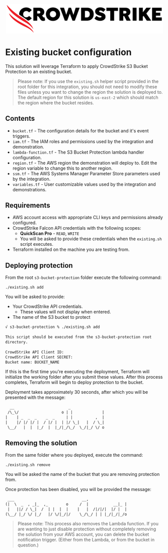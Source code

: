<p align="center">
   <img src="https://raw.githubusercontent.com/CrowdStrike/falconpy/main/docs/asset/cs-logo.png" alt="CrowdStrike logo" width="500"/>
</p>

# Existing bucket configuration

This solution will leverage Terraform to apply CrowdStrike S3 Bucket Protection to an existing bucket.

> Please note: If you use the `existing.sh` helper script provided in the root folder for this integration, you should not need to modify these files unless you want to change the region the solution is deployed to. The default region for this solution is `us-east-2` which should match the region where the bucket resides.

## Contents

+ `bucket.tf` - The configuration details for the bucket and it's event triggers.
+ `iam.tf` - The IAM roles and permissions used by the integration and demonstration.
+ `lambda-function.tf` - The S3 Bucket Protection lambda handler configuration.
+ `region.tf` - The AWS region the demonstration will deploy to. Edit the region variable to change this to another region.
+ `ssm.tf` - The AWS Systems Manager Parameter Store parameters used by the integration.
+ `variables.tf` - User customizable values used by the integration and demonstrations.

## Requirements

+ AWS account access with appropriate CLI keys and permissions already configured.
+ CrowdStrike Falcon API credentials with the following scopes:
  + **QuickScan Pro** - `READ`, `WRITE`
  + You will be asked to provide these credentials when the `existing.sh` script executes.
+ Terraform installed on the machine you are testing from.

## Deploying protection

From the root `s3-bucket-protection` folder execute the following command:

```shell
./existing.sh add
```

You will be asked to provide:

+ Your CrowdStrike API credentials.
  + These values will not display when entered.
+ The name of the S3 bucket to protect

```shell
√ s3-bucket-protection % ./existing.sh add

This script should be executed from the s3-bucket-protection root directory.

CrowdStrike API Client ID:
CrowdStrike API Client SECRET:
Bucket name: BUCKET_NAME
```

If this is the first time you're executing the deployment, Terraform will initialize the working folder after you submit these values. After this process completes, Terraform will begin to deploy protection to the bucket.

Deployment takes approximately 30 seconds, after which you will be presented with the message:

```shell
  __                        _
 /\_\/                   o | |             |
|    | _  _  _    _  _     | |          ,  |
|    |/ |/ |/ |  / |/ |  | |/ \_|   |  / \_|
 \__/   |  |  |_/  |  |_/|_/\_/  \_/|_/ \/ o
```

## Removing the solution

From the same folder where you deployed, execute the command:

```shell
./existing.sh remove
```

You will be asked the name of the bucket that you are removing protection from.

Once protection has been disabled, you will be provided the message:

```shell
 ___                              __,
(|  \  _  , _|_  ,_        o     /  |           __|_ |
 |   ||/ / \_|  /  | |  |  |    |   |  /|/|/|  |/ |  |
(\__/ |_/ \/ |_/   |/ \/|_/|/    \_/\_/ | | |_/|_/|_/o
```

> Please note: This process also removes the Lambda function. If you are wanting to just disable protection without completely removing the solution from your AWS account, you can delete the bucket notification trigger. (Either from the Lambda, or from the bucket in question.)
